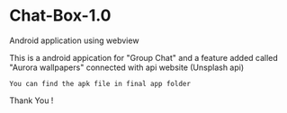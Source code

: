 # Chat-Box-1.0
Android application using webview

This is a android appication for "Group Chat" and a feature added called "Aurora wallpapers" connected with api website (Unsplash api)


`You can find the apk file in final app folder`

Thank You !

